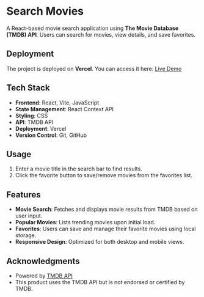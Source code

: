 # Search Movies
A React-based movie search application using **The Movie Database (TMDB) API**. Users can search for movies, view details, and save favorites.

## Deployment
The project is deployed on **Vercel**. You can access it here:
[Live Demo](https://searchmovies-xi.vercel.app/)

## Tech Stack
- **Frontend**: React, Vite, JavaScript
- **State Management**: React Context API 
- **Styling**: CSS
- **API**: TMDB API
- **Deployment**: Vercel
- **Version Control**: Git, GitHub

## Usage
1. Enter a movie title in the search bar to find results.
2. Click the favorite button to save/remove movies from the favorites list.

## Features
- **Movie Search**: Fetches and displays movie results from TMDB based on user input.
- **Popular Movies**: Lists trending movies upon initial load.
- **Favorites**: Users can save and manage their favorite movies using local storage.
- **Responsive Design**: Optimized for both desktop and mobile views.

## Acknowledgments
- Powered by [TMDB API](https://www.themoviedb.org/)
- This product uses the TMDB API but is not endorsed or certified by TMDB.
